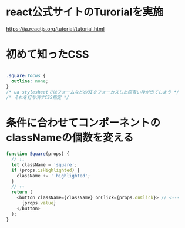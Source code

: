 # react公式サイトのTurorialを実施
https://ja.reactjs.org/tutorial/tutorial.html


# 初めて知ったCSS

```css

.square:focus {
  outline: none;
}
/* ua stylesheetではフォームなどのUIをフォーカスした際青い枠が出てしまう */
/* それを打ち消すCSS指定 */

```

# 条件に合わせてコンポーネントのclassNameの個数を変える
```javascript
function Square(props) {
  // ↓↓
  let className = 'square';
  if (props.isHighlighted) {
    className += ' highlighted';
  }
  // ↑↑
  return (
    <button className={className} onClick={props.onClick}> // <---
      {props.value}
    </button>
  );
}
```